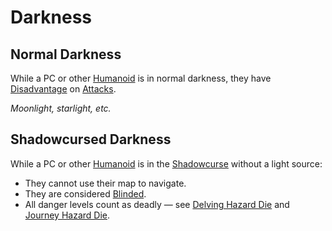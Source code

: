 # Darkness

## Normal Darkness

While a PC or other [Humanoid](../../Resources%20for%20GMs/Creatures/Creature%20Types/Humanoid.md) is in normal darkness, they have [Disadvantage](../Die%20Rolling%20Mechanics/Disadvantage.md) on [Attacks](../Combat/Attack.md).

*Moonlight, starlight, etc.*

## Shadowcursed Darkness

While a PC or other [Humanoid](../../Resources%20for%20GMs/Creatures/Creature%20Types/Humanoid.md) is in the [Shadowcurse](Shadowcurse.md) without a light source:

- They cannot use their map to navigate.
- They are considered [Blinded](../Conditions/Blinded.md).
- All danger levels count as deadly — see [Delving Hazard Die](../Exploration/Delving.md#Delving%20Hazard%20Die) and [Journey Hazard Die](../Exploration/Overland%20Journeys.md#Journey%20Hazard%20Die).
